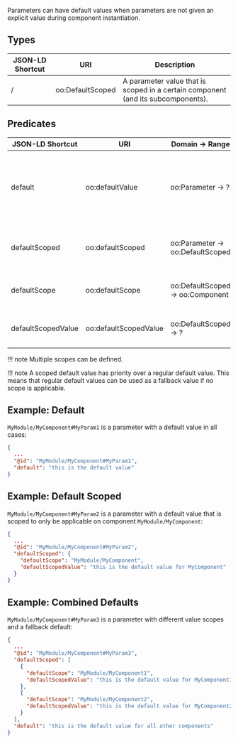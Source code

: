Parameters can have default values when parameters are not given an explicit value during component instantiation.

## Types

| JSON-LD Shortcut | URI                  | Description |
| ---------------- | -------------------- | ----------- |
| /                | oo:DefaultScoped     | A parameter value that is scoped in a certain component (and its subcomponents). |

## Predicates

| JSON-LD Shortcut     | URI                     | Domain           → Range                        | Description |
| -------------------- | ----------------------- | ----------------------------------------------- | ----------- |
| default              | oo:defaultValue         | oo:Parameter     → ?                            | Sets a default parameter value, which is overridable during instantiation. |
| defaultScoped        | oo:defaultScoped        | oo:Parameter     → oo:DefaultScoped             | Adds a scoped default value to the parameter. |
| defaultScope         | oo:defaultScope         | oo:DefaultScoped → oo:Component                 | Defines the scope of a scoped value. |
| defaultScopedValue   | oo:defaultScopedValue   | oo:DefaultScoped → ?                            | Defines the value of a scoped value. |

!!! note
    Multiple scopes can be defined.

!!! note
    A scoped default value has priority over a regular default value. This means that regular default values can be used as a fallback value if no scope is applicable.

## Example: Default

`MyModule/MyComponent#MyParam1` is a parameter with a default value in all cases:
```json
{
  ...
  "@id": "MyModule/MyComponent#MyParam1",
  "default": "this is the default value"
}
```

## Example: Default Scoped

`MyModule/MyComponent#MyParam2` is a parameter with a default value that is scoped to only be applicable on component `MyModule/MyComponent`:
```json
{
  ...
  "@id": "MyModule/MyComponent#MyParam2",
  "defaultScoped": {
    "defaultScope": "MyModule/MyComponent",
    "defaultScopedValue": "this is the default value for MyComponent"
  }
}
```

## Example: Combined Defaults

`MyModule/MyComponent#MyParam3` is a parameter with different value scopes and a fallback default:
```json
{
  ...
  "@id": "MyModule/MyComponent#MyParam3",
  "defaultScoped": [
    {
      "defaultScope": "MyModule/MyComponent1",
      "defaultScopedValue": "this is the default value for MyComponent1"
    },
    {
      "defaultScope": "MyModule/MyComponent2",
      "defaultScopedValue": "this is the default value for MyComponent2"
    }
  ],
  "default": "this is the default value for all other components"
}
```
